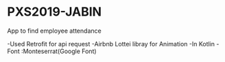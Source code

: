 # PXS2019-JABIN
App to find employee attendance

-Used Retrofit for api request
-Airbnb Lottei libray for Animation
-In Kotlin
-Font :Monteserrat(Google Font)
